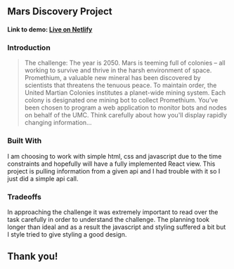 ## Mars Discovery Project

#### Link to demo: [Live on Netlify](https://tender-visvesvaraya-4324e1.netlify.com)

### Introduction

> The challenge: The year is 2050. Mars is teeming full of colonies – all working to survive and thrive in the harsh environment of space. Promethium, a valuable new mineral has been discovered by scientists that threatens the tenuous peace. To maintain order, the United Martian Colonies institutes a planet-wide mining system. Each colony is designated one mining bot to collect Promethium. You’ve been chosen to program a web application to monitor bots and nodes on behalf of the UMC. Think carefully about how you'll display rapidly changing information...

### Built With

I am choosing to work with simple html, css and javascript due to the time constraints and hopefully will have a fully implemented React view. This project is pulling information from a given api and I had trouble with it so I just did a simple api call.

### Tradeoffs

In approaching the challenge it was extremely important to read over the task carefully in order to understand the challenge. The planning took longer than ideal and as a result the javascript and styling suffered a bit but I style tried to give styling a good design.

## Thank you!
